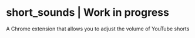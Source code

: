 # short_sounds | Work in progress
A Chrome extension that allows you to adjust the volume of YouTube shorts
